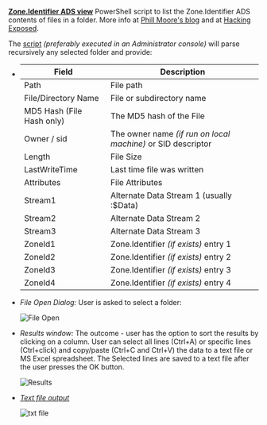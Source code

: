 <!-- saved from url=(0023) https://kacos2000.github.io/Win10-Research/ads_streams/ --> 
<!-- https://guides.github.com/features/mastering-markdown/ --> 

**[Zone.Identifier ADS view](https://github.com/kacos2000/Win10-Research/blob/master/ads_streams/streams.ps1)** PowerShell script to list the Zone.Identifier ADS contents of files in a folder.  More info at [Phill Moore's blog](https://thinkdfir.com/2018/06/17/zone-identifier-kmditemwherefroms/) and at [Hacking Exposed](http://www.hecfblog.com/2018/06/daily-blog-402-solution-saturday-62318.html).

   The [script](https://github.com/kacos2000/Win10-Research/blob/master/ads_streams/streams.ps1) *(preferably executed in an Administrator console)* will parse recursively any selected folder and provide:

   -  Field                     | Description
      ------------              | -------------
      Path                      | File path
      File/Directory Name       | File or subdirectory name
      MD5 Hash (File Hash only) | The MD5 hash of the File
      Owner / sid               | The owner name *(if run on local machine)* or SID descriptor
      Length                    | File Size
      LastWriteTime             | Last time file was written
      Attributes                | File Attributes
      Stream1                   | Alternate Data Stream 1 (usually :$Data)
      Stream2                   | Alternate Data Stream 2
      Stream3                   | Alternate Data Stream 3
      ZoneId1                   | Zone.Identifier *(if exists)* entry 1
      ZoneId2                   | Zone.Identifier *(if exists)* entry 2
      ZoneId3                   | Zone.Identifier *(if exists)* entry 3
      ZoneId4                   | Zone.Identifier *(if exists)* entry 4


   - *File Open Dialog:* User is asked to select a folder:
  
      ![File Open](https://raw.githubusercontent.com/kacos2000/Win10-Research/master/ads_streams/s_o.JPG)
   

   - *Results window:* The outcome - user has the option to sort the results by clicking on a column. User can select all lines (Ctrl+A) or specific lines (Ctrl+click) and copy/paste (Ctrl+C and Ctrl+V) the data to a text file or MS Excel spreadsheet. The Selected lines are saved to a text file after the user presses the OK button.
  
      ![Results](https://raw.githubusercontent.com/kacos2000/Win10-Research/master/ads_streams/s_results.JPG)
   
   
   - *[Text file output]("https://github.com/kacos2000/Win10-Research/blob/master/ads_streams/streams%2002-07-2018%2007-44.txt")* 
   
       ![txt file](https://raw.githubusercontent.com/kacos2000/Win10-Research/master/ads_streams/txt.JPG)
       
       
     
       
         
